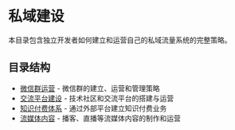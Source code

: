 # 私域建设

本目录包含独立开发者如何建立和运营自己的私域流量系统的完整策略。

## 目录结构

- [微信群运营](./微信群运营.md) - 微信群的建立、运营和管理策略
- [交流平台建设](./交流平台建设.md) - 技术社区和交流平台的搭建与运营
- [知识付费体系](./知识付费体系.md) - 通过外部平台建立知识付费业务
- [流媒体内容](./流媒体内容.md) - 播客、直播等流媒体内容的制作和运营